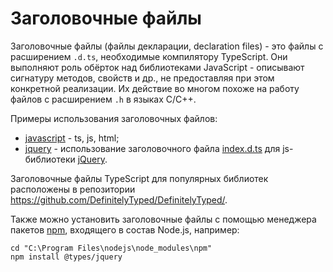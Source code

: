 # Заголовочные файлы

Заголовочные файлы (файлы декларации, declaration files) - это файлы с расширением `.d.ts`, необходимые компилятору TypeScript.
Они выполняют роль обёрток над библиотеками JavaScript - описывают сигнатуру методов, свойств и др., не предоставляя при этом конкретной реализации.
Их действие во многом похоже на работу файлов с расширением `.h` в языках C/C++.

Примеры использования заголовочных файлов:

- [javascript](javascript) - ts, js, html;
- [jquery](jquery) - использование заголовочного файла [index.d.ts](https://github.com/DefinitelyTyped/DefinitelyTyped/blob/master/types/jquery/index.d.ts) для js-библиотеки [jQuery](https://jquery.com/).

Заголовочные файлы TypeScript для популярных библиотек расположены в репозитории https://github.com/DefinitelyTyped/DefinitelyTyped/.

Также можно установить заголовочные файлы с помощью менеджера пакетов [npm](https://www.npmjs.com/), входящего в состав Node.js, например:
```
cd "C:\Program Files\nodejs\node_modules\npm"
npm install @types/jquery
```
